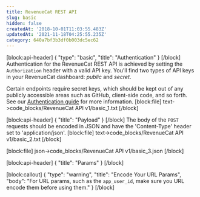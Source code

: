 ```yaml
---
title: RevenueCat REST API
slug: basic
hidden: false
createdAt: '2018-10-01T11:03:55.483Z'
updatedAt: '2021-11-18T04:25:55.235Z'
category: 640a7bf3b3df0b003dc5ec62
---
```

[block:api-header]
{
  "type": "basic",
  "title": "Authentication"
}
[/block]
Authentication for the RevenueCat REST API is achieved by setting the `Authorization` header with a valid API key. You'll find two types of API keys in your RevenueCat dashboard: *public* and *secret*.

Certain endpoints require secret keys, which should be kept out of any publicly accessible areas such as GitHub, client-side code, and so forth. See our [Authentication guide](doc:authentication) for more information.
[block:file]
text->code_blocks/RevenueCat API v1/basic_1.txt
[/block]

[block:api-header]
{
  "title": "Payload"
}
[/block]
The body of the `POST` requests should be encoded in JSON and have the 'Content-Type' header set to 'application/json'.
[block:file]
text->code_blocks/RevenueCat API v1/basic_2.txt
[/block]

[block:file]
json->code_blocks/RevenueCat API v1/basic_3.json
[/block]

[block:api-header]
{
  "title": "Params"
}
[/block]

[block:callout]
{
  "type": "warning",
  "title": "Encode Your URL Params",
  "body": "For URL params, such as the `app_user_id`, make sure you URL encode them before using them."
}
[/block]